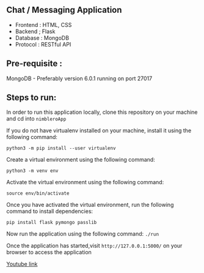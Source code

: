 ## Chat / Messaging Application 

- Frontend : HTML, CSS
- Backend ; Flask
- Database : MongoDB
- Protocol : RESTful API


## Pre-requisite : 
MongoDB - Preferably version 6.0.1 running on port 27017

## Steps to run: 

In order to run this application locally, clone this repository on your machine and cd into `nimbleroApp` 

If you do not have virtualenv installed on your machine, install it using the following command: 

`python3 -m pip install --user virtualenv`

Create a virtual environment using the following command: 

`python3 -m venv env`

Activate the virtual environment using the following command: 

`source env/bin/activate`

Once you have activated the virtual environment, run the following command to install dependencies: 

`pip install flask pymongo passlib`

Now run the application using the following command:
`./run`

Once the application has started,visit `http://127.0.0.1:5000/` on your browser to access the application

[Youtube link](https://youtu.be/wolCMT1NsyQ)








